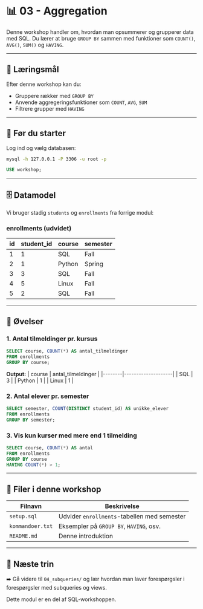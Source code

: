 # 📊 03 - Aggregation

Denne workshop handler om, hvordan man opsummerer og grupperer data med SQL. Du lærer at bruge `GROUP BY` sammen med funktioner som `COUNT()`, `AVG()`, `SUM()` og `HAVING`.

---

## 🎯 Læringsmål

Efter denne workshop kan du:
- Gruppere rækker med `GROUP BY`
- Anvende aggregeringsfunktioner som `COUNT`, `AVG`, `SUM`
- Filtrere grupper med `HAVING`

---

## 🧭 Før du starter

Log ind og vælg databasen:
```bash
mysql -h 127.0.0.1 -P 3306 -u root -p
```
```sql
USE workshop;
```

---

## 🗄️ Datamodel
Vi bruger stadig `students` og `enrollments` fra forrige modul:

### enrollments (udvidet)
| id | student_id | course   | semester |
|----|------------|----------|----------|
| 1  | 1          | SQL      | Fall     |
| 2  | 1          | Python   | Spring   |
| 3  | 3          | SQL      | Fall     |
| 4  | 5          | Linux    | Fall     |
| 5  | 2          | SQL      | Fall     |

---

## 🧪 Øvelser

### 1. Antal tilmeldinger pr. kursus
```sql
SELECT course, COUNT(*) AS antal_tilmeldinger
FROM enrollments
GROUP BY course;
```
**Output:**
| course | antal_tilmeldinger |
|--------|--------------------|
| SQL    | 3                  |
| Python | 1                  |
| Linux  | 1                  |

### 2. Antal elever pr. semester
```sql
SELECT semester, COUNT(DISTINCT student_id) AS unikke_elever
FROM enrollments
GROUP BY semester;
```

### 3. Vis kun kurser med mere end 1 tilmelding
```sql
SELECT course, COUNT(*) AS antal
FROM enrollments
GROUP BY course
HAVING COUNT(*) > 1;
```

---

## 📁 Filer i denne workshop

| Filnavn         | Beskrivelse                                |
|------------------|---------------------------------------------|
| `setup.sql`      | Udvider `enrollments`-tabellen med semester |
| `kommandoer.txt` | Eksempler på `GROUP BY`, `HAVING`, osv.     |
| `README.md`      | Denne introduktion                          |

---

## 🏁 Næste trin

➡️ Gå videre til `04_subqueries/` og lær hvordan man laver forespørgsler i forespørgsler med subqueries og views.

Dette modul er en del af SQL-workshoppen.

